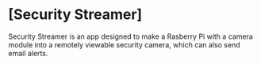 # [Security Streamer]

Security Streamer is an app designed to make a Rasberry Pi with a camera module into a remotely viewable security camera, which can also send email alerts. 
